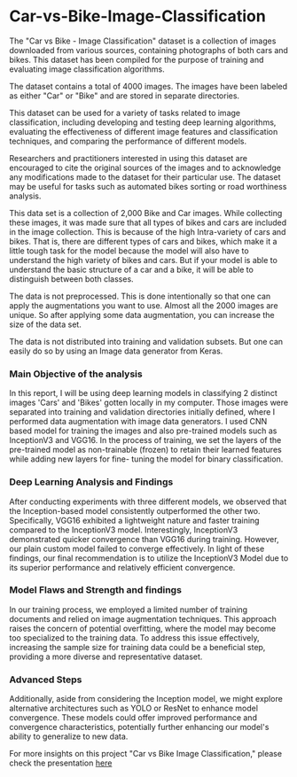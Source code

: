 # Car-vs-Bike-Image-Classification
<div class="sc-emEvRq gZqHzs sc-hGFITe jXToHY"><p>The "Car vs Bike - Image Classification" dataset is a collection of images downloaded from various sources, containing photographs of both cars and bikes. This dataset has been compiled for the purpose of training and evaluating image classification algorithms.</p>
<p>The dataset contains a total of 4000 images. The images have been labeled as either "Car" or "Bike" and are stored in separate directories.</p>
<p>This dataset can be used for a variety of tasks related to image classification, including developing and testing deep learning algorithms, evaluating the effectiveness of different image features and classification techniques, and comparing the performance of different models.</p>
<p>Researchers and practitioners interested in using this dataset are encouraged to cite the original sources of the images and to acknowledge any modifications made to the dataset for their particular use. The dataset may be useful for tasks such as automated bikes sorting or road worthiness analysis.</p>
<p>This data set is a collection of 2,000 Bike and Car images. While collecting these images, it was made sure that all types of bikes and cars are included in the image collection. This is because of the high Intra-variety of cars and bikes. That is, there are different types of cars and bikes, which make it a little tough task for the model because the model will also have to understand the high variety of bikes and cars. But if your model is able to understand the basic structure of a car and a bike, it will be able to distinguish between both classes.</p>

<p>The data is not preprocessed. This is done intentionally so that one can apply the augmentations you want to use. Almost all the 2000 images are unique. So after applying some data augmentation, you can increase the size of the data set.

The data is not distributed into training and validation subsets. But one can easily do so by using an Image data generator from Keras.</p>
<h3>Main Objective of the analysis</h3>
<p>In this report, I will be using deep learning models in classifying 2 distinct images 'Cars' and 'Bikes' gotten locally in my computer. Those images were separated into training and validation directories initially defined, where I performed data augmentation with image data generators. I used CNN based model for training the images and also pre-trained models such as InceptionV3 and VGG16. In the process of training, we set the layers of the pre-trained model as non-trainable (frozen) to retain their learned features while adding new layers for fine- tuning the model for binary classification.</p>

<h3>Deep Learning Analysis and Findings</h3>
<p>After conducting experiments with three different models, we observed that the Inception-based model consistently outperformed the other two. Specifically, VGG16 exhibited a lightweight nature and faster training compared to the InceptionV3 model. Interestingly, InceptionV3 demonstrated quicker convergence than VGG16 during training. However, our plain custom model failed to converge effectively. In light of these findings, our final recommendation is to utilize the InceptionV3 Model due to its superior performance and relatively efficient convergence.</p>

<h3>Model Flaws and Strength and findings</h3>
<p>In our training process, we employed a limited number of training documents and relied on image augmentation techniques. This approach raises the concern of potential overfitting, where the model may become too specialized to the training data. To address this issue effectively, increasing the sample size for training data could be a beneficial step, providing a more diverse and representative dataset.</p>

<h3>Advanced Steps</h3>
<p>Additionally, aside from considering the Inception model, we might explore alternative architectures such as YOLO or ResNet to enhance model convergence. These models could offer improved performance and convergence characteristics, potentially further enhancing our model's ability to generalize to new data.</p>

For more insights on this project "Car vs Bike Image Classification," please check the presentation <a href='https://github.com/Izuchukwu234/Car-vs-Bike-Image-Classification/blob/main/Analysis%20on%20Car%20vs%20Bike%20Image%20Classification.pdf'>here</a>
</div>

